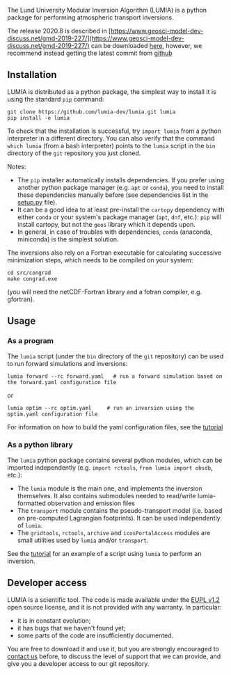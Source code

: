 The Lund University Modular Inversion Algorithm (LUMIA) is a python package for performing atmospheric transport inversions.

The release 2020.8 is described in [https://www.geosci-model-dev-discuss.net/gmd-2019-227/](https://www.geosci-model-dev-discuss.net/gmd-2019-227/) can be downloaded [here](lumia.202008.tar.gz), however, we recommend instead getting the latest commit from [github](https://github.com/lumia-dev/lumia.git)

## Installation

LUMIA is distributed as a python package, the simplest way to install it is using the standard `pip` command:

```
git clone https://github.com/lumia-dev/lumia.git lumia
pip install -e lumia
```

To check that the installation is successful, try `import lumia` from a python interpreter in a different directory. You can also verify that the command `which lumia` (from a bash interpreter) points to the `lumia` script in the `bin` directory of the `git` repository you just cloned.

Notes:

- The `pip` installer automatically installs dependencies. If you prefer using another python package manager (e.g. `apt` or `conda`), you need to install these dependencies manually before (see dependencies list in the [setup.py](../setup.py) file).
- It can be a good idea to at least pre-install the `cartopy` dependency with either `conda` or your system's package manager (`apt`, `dnf`, etc.): `pip` will install cartopy, but not the `geos` library which it depends upon.
- In general, in case of troubles with dependencies, `conda` (anaconda, miniconda) is the simplest solution.

The inversions also rely on a Fortran executable for calculating successive minimization steps, which needs to be compiled on your system:
```
cd src/congrad
make congrad.exe
```
(you will need the netCDF-Fortran library and a fotran compiler, e.g. gfortran).

## Usage

### As a program

The `lumia` script (under the `bin` directory of the `git` repository) can be used to run forward simulations and inversions:

```
lumia forward --rc forward.yaml   # run a forward simulation based on the forward.yaml configuration file
```
or
```
lumia optim --rc optim.yaml     # run an inversion using the optim.yaml configuration file
```

For information on how to build the yaml configuration files, see the [tutorial](tutorial.ipynb)

### As a python library

The `lumia` python package contains several python modules, which can be imported independently (e.g. `import rctools`, `from lumia import obsdb`, etc.):

- The `lumia` module is the main one, and implements the inversion themselves. It also contains submodules needed to read/write lumia-formatted observation and emission files
- The `transport` module contains the pseudo-transport model (i.e. based on pre-computed Lagrangian footprints). It can be used independently of `lumia`.
- The `gridtools`, `rctools`, `archive` and `icosPortalAccess` modules are small utilities used by `lumia` and/or `transport`.

See the [tutorial](tutorial.ipynb) for an example of a script using `lumia` to perform an inversion.

## Developer access

LUMIA is a scientific tool. The code is made available under the [EUPL v1.2](LICENSE) open source license, and it is not provided with any warranty. In particular:

- it is in constant evolution;
- it has bugs that we haven't found yet;
- some parts of the code are insufficiently documented.

You are free to download it and use it, but you are strongly encouraged to [contact us](mailto:lumia@mail.nateko.lu.se) before, to discuss the level of support that we can provide, and give you a developer access to our git repository. 
